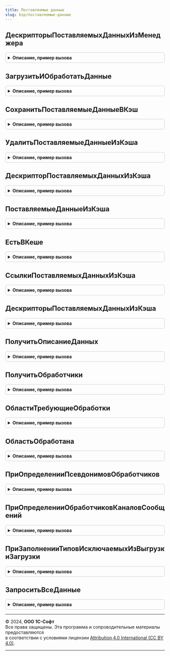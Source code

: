 ```yaml
---
title: Поставляемые данные
slug: bsp/поставляемые-данные
---
```



## ДескрипторыПоставляемыхДанныхИзМенеджера
<details style="margin: 1em 0; padding: 0.5em; border: 1px solid #ccc; border-radius: 6px;">

<summary style="font-weight: bold; cursor: pointer;">Описание, пример вызова</summary>

```bsl

// Получить дескрипторы данных по заданным условиям.
// @skip-warning ПустойМетод - особенность реализации.
//
// Параметры:
//  ВидДанных - Строка - имя вида поставляемых данных.
//  Фильтр - Массив - элементы должны содержать поля Код (строка) и Значение (строка).
//
// Возвращаемое значение:
//    ОбъектXDTO - типа ArrayOfDescriptor.
//
Функция ДескрипторыПоставляемыхДанныхИзМенеджера(Знач ВидДанных, Знач Фильтр = Неопределено) Экспорт
```

Пример вызова
```bsl
Результат = ПоставляемыеДанные.ДескрипторыПоставляемыхДанныхИзМенеджера(ВидДанных, Фильтр);
```
</details>

## ЗагрузитьИОбработатьДанные
<details style="margin: 1em 0; padding: 0.5em; border: 1px solid #ccc; border-radius: 6px;">

<summary style="font-weight: bold; cursor: pointer;">Описание, пример вызова</summary>

```bsl

// Инициирует обработку данных.
//
// Может использоваться в связке с ДескрипторыПоставляемыхДанныхИзМенеджера для
// ручной инициации процесса обработки данных. После вызова метода система поведет
// себя так, как будто она только что получила уведомление о доступности новых данных,
// с указанным дескриптором - будет вызван ДоступныНовыеДанные, а затем, при необходимости,
// ОбработатьНовыеДанные для соответствующих обработчиков.
// @skip-warning ПустойМетод - особенность реализации.
//
// Параметры:
//   Дескриптор - ОбъектXDTO - Descriptor.
//
Процедура ЗагрузитьИОбработатьДанные(Знач Дескриптор) Экспорт
```

Пример вызова
```bsl
ПоставляемыеДанные.ЗагрузитьИОбработатьДанные(Дескриптор) 
```
</details>

## СохранитьПоставляемыеДанныеВКэш
<details style="margin: 1em 0; padding: 0.5em; border: 1px solid #ccc; border-radius: 6px;">

<summary style="font-weight: bold; cursor: pointer;">Описание, пример вызова</summary>

```bsl

// Помещает данные в справочник ПоставляемыеДанные.
//
// Данные сохраняются либо в том на диске, либо в поле таблицы ПоставляемыеДанные в
// зависимости от константы ХранитьФайлыВТомахНаДиске и наличия свободных томов. Данные
// могут быть позднее извлечены при помощи поиска по реквизитам, либо путем указания
// уникального идентификатора, который передавался в поле Дескриптор.FileGUID. Если в базе
// уже есть данные с тем же видом данных и набором ключевых характеристик - новые данные
// замещают старые. При это используется обновление существующего элемента справочника, а
// не удаление и создание нового.
// @skip-warning ПустойМетод - особенность реализации.
//
// Параметры:
//   Дескриптор - ОбъектXDTO - Descriptor или структура с полями.
//	 	"ВидДанных, ДатаДобавления, ИдентификаторФайла, Характеристики",
//    	где Характеристики - массив структур с полями "Код, Значение, Ключевая".
//   ПутьКФайлу - Строка - полное имя извлеченного файла.
//
Процедура СохранитьПоставляемыеДанныеВКэш(Знач Дескриптор, Знач ПутьКФайлу) Экспорт
```

Пример вызова
```bsl
ПоставляемыеДанные.СохранитьПоставляемыеДанныеВКэш(Дескриптор, ПутьКФайлу) 
```
</details>

## УдалитьПоставляемыеДанныеИзКэша
<details style="margin: 1em 0; padding: 0.5em; border: 1px solid #ccc; border-radius: 6px;">

<summary style="font-weight: bold; cursor: pointer;">Описание, пример вызова</summary>

```bsl

// Удаляет файл из кэша.
// @skip-warning ПустойМетод - особенность реализации.
//
// Параметры:
//  СсылкаИлиИдентификатор - СправочникСсылка.ПоставляемыеДанные - ссылка на поставляемые данные,
//                         - УникальныйИдентификатор - уникальный идентификатор.
//
Процедура УдалитьПоставляемыеДанныеИзКэша(Знач СсылкаИлиИдентификатор) Экспорт
```

Пример вызова
```bsl
ПоставляемыеДанные.УдалитьПоставляемыеДанныеИзКэша(СсылкаИлиИдентификатор) 
```
</details>

## ДескрипторПоставляемыхДанныхИзКэша
<details style="margin: 1em 0; padding: 0.5em; border: 1px solid #ccc; border-radius: 6px;">

<summary style="font-weight: bold; cursor: pointer;">Описание, пример вызова</summary>

```bsl

// Получает дескриптор данных из кэша.
// @skip-warning ПустойМетод - особенность реализации.
//
// Параметры:
//  СсылкаИлиИдентификатор - СправочникСсылка.ПоставляемыеДанные - ссылка на поставляемые данные,
//                         - УникальныйИдентификатор - уникальный идентификатор,
//  ВВидеXDTO - Булево - в каком виде возвращать значения.
//
// Возвращаемое значение:
//    ОбъектXDTO - типа ArrayOfDescriptor.
//
Функция ДескрипторПоставляемыхДанныхИзКэша(Знач СсылкаИлиИдентификатор, Знач ВВидеXDTO = Ложь) Экспорт
```

Пример вызова
```bsl
Результат = ПоставляемыеДанные.ДескрипторПоставляемыхДанныхИзКэша(СсылкаИлиИдентификатор, ВВидеXDTO);
```
</details>

## ПоставляемыеДанныеИзКэша
<details style="margin: 1em 0; padding: 0.5em; border: 1px solid #ccc; border-radius: 6px;">

<summary style="font-weight: bold; cursor: pointer;">Описание, пример вызова</summary>

```bsl

// Возвращает двоичные данные присоединенного файла.
// @skip-warning ПустойМетод - особенность реализации.
//
// Параметры:
//  СсылкаИлиИдентификатор - СправочникСсылка.ПоставляемыеДанные - ссылка на поставляемые данные,
//                         - УникальныйИдентификатор - уникальный идентификатор.
//
// Возвращаемое значение:
//  ДвоичныеДанные - двоичные данные поставляемых данных.
//
Функция ПоставляемыеДанныеИзКэша(Знач СсылкаИлиИдентификатор) Экспорт
```

Пример вызова
```bsl
Результат = ПоставляемыеДанные.ПоставляемыеДанныеИзКэша(СсылкаИлиИдентификатор) 
```
</details>

## ЕстьВКеше
<details style="margin: 1em 0; padding: 0.5em; border: 1px solid #ccc; border-radius: 6px;">

<summary style="font-weight: bold; cursor: pointer;">Описание, пример вызова</summary>

```bsl

// Проверяет наличие данных с указанными ключевыми характеристиками в кэше.
// @skip-warning ПустойМетод - особенность реализации.
//
// Параметры:
//   Дескриптор - ОбъектXDTO - Descriptor.
//
// Возвращаемое значение:
//  Булево - наличие дескриптора в кэше.
//
Функция ЕстьВКеше(Знач Дескриптор) Экспорт
```

Пример вызова
```bsl
Результат = ПоставляемыеДанные.ЕстьВКеше(Дескриптор) 
```
</details>

## СсылкиПоставляемыхДанныхИзКэша
<details style="margin: 1em 0; padding: 0.5em; border: 1px solid #ccc; border-radius: 6px;">

<summary style="font-weight: bold; cursor: pointer;">Описание, пример вызова</summary>

```bsl

// Возвращает массив ссылок на данные, удовлетворяющие заданным условиям.
//
// Параметры:
//  ВидДанных - Строка - имя вида поставляемых данных.
//  Фильтр - Массив - элементы должны содержать поля Код (строка) и Значение (строка).
//
// Возвращаемое значение:
//    Массив из ЛюбаяСсылка - массив ссылок на данные.
//
Функция СсылкиПоставляемыхДанныхИзКэша(Знач ВидДанных, Знач Фильтр = Неопределено) Экспорт
```

Пример вызова
```bsl
Результат = ПоставляемыеДанные.СсылкиПоставляемыхДанныхИзКэша(ВидДанных, Фильтр);
```
</details>

## ДескрипторыПоставляемыхДанныхИзКэша
<details style="margin: 1em 0; padding: 0.5em; border: 1px solid #ccc; border-radius: 6px;">

<summary style="font-weight: bold; cursor: pointer;">Описание, пример вызова</summary>

```bsl

// Получить данные по заданным условиям.
// @skip-warning ПустойМетод - особенность реализации.
//
// Параметры:
//  ВидДанных - Строка - имя вида поставляемых данных.
//  Фильтр - Массив - элементы должны содержать поля Код (строка) и Значение (строка).
//  ВВидеXDTO - Булево - в каком виде возвращать значения.
//
// Возвращаемое значение:
//    ОбъектXDTO - типа ArrayOfDescriptor или
//    Массив структур с полями "ВидДанных, ДатаДобавления, ИдентификаторФайла, Характеристики",
//    где Характеристики - массив структур с полями "Код, Значение, Ключевая".
//	  Для получения самого файла необходимо вызвать ПолучитьПоставляемыеДанныеИзКэша.
//
//
Функция ДескрипторыПоставляемыхДанныхИзКэша(Знач ВидДанных, Знач Фильтр = Неопределено, Знач ВВидеXDTO = Ложь) Экспорт
```

Пример вызова
```bsl
Результат = ПоставляемыеДанные.ДескрипторыПоставляемыхДанныхИзКэша(ВидДанных, Фильтр, ВВидеXDTO);
```
</details>

## ПолучитьОписаниеДанных
<details style="margin: 1em 0; padding: 0.5em; border: 1px solid #ccc; border-radius: 6px;">

<summary style="font-weight: bold; cursor: pointer;">Описание, пример вызова</summary>

```bsl

// Возвращает пользовательское представление дескриптора поставляемых данных.
// Может быть использовано при выводе сообщений в журнал регистрации.
// @skip-warning ПустойМетод - особенность реализации.
//
// Параметры:
//  Дескриптор - ОбъектXDTO - типа Descriptor или  структура с полями.
//	 	"ВидДанных, ДатаДобавления, ИдентификаторФайла, Характеристики",
//    	где Характеристики - массив структур с полями "Код, Значение".
//	ДескрипторJSON - Булево - признак того, что дескриптор в формате JSON
//
// Возвращаемое значение:
//  Строка - пользовательское представление дескриптора.
//
Функция ПолучитьОписаниеДанных(Знач Дескриптор, Знач ДескрипторJSON = Ложь) Экспорт
```

Пример вызова
```bsl
Результат = ПоставляемыеДанные.ПолучитьОписаниеДанных(Дескриптор, ДескрипторJSON);
```
</details>

## ПолучитьОбработчики
<details style="margin: 1em 0; padding: 0.5em; border: 1px solid #ccc; border-radius: 6px;">

<summary style="font-weight: bold; cursor: pointer;">Описание, пример вызова</summary>

```bsl

// Возвращает зарегистрированные обработчики поставляемых данных.
// Используется для запуска процедур проверки и загрузки новых поставляемых данных. Так же может
// быть использована для получения списка поддерживаемых видов поставляемых данных.
//
// Возвращаемое значение:
//	ТаблицаЗначений - таблица с колонками:
//		* ВидДанных - Строка - код вида данных, обрабатываемый обработчиком.
//		* КодОбработчика - Строка - используется при восстановлении обработки данных после сбоя.
//		* Обработчик - ОбщийМодуль - модуль, содержащий следующие экспортные процедуры:
//			ДоступныНовыеДанные(Дескриптор, Загружать)
//			ОбработатьНовыеДанные(Дескриптор, ПутьКФайлу)
//			ОбработкаДанныхОтменена(Дескриптор)
//
Функция ПолучитьОбработчики() Экспорт
```

Пример вызова
```bsl
Результат = ПоставляемыеДанные.ПолучитьОбработчики() 
```
</details>

## ОбластиТребующиеОбработки
<details style="margin: 1em 0; padding: 0.5em; border: 1px solid #ccc; border-radius: 6px;">

<summary style="font-weight: bold; cursor: pointer;">Описание, пример вызова</summary>

```bsl

///////////////////////////////////////////////////////////////////////////////////
// Обновление информации в областях данных.

// Возвращает список областей данных, в которые еще не были скопированы поставляемые данные.
// @skip-warning ПустойМетод - особенность реализации.
//
// В случае первого вызова функции возвращается полный набор доступных областей.
// При последующем вызове, при восстановлении после сбоя, будут возвращены только
// необработанные области. После копирования данных в область следует вызвать ОбластьОбработана.
//
// Параметры:
//  ИдентификаторФайла - УникальныйИдентификатор - идентификатор файла поставляемых данных,
//  КодОбработчика - Строка - код обработчика,
//  ВключаяНеразделенную - Булево - если Истина, ко всем имеющимся областям добавится область с кодом -1.
//
// Возвращаемое значение:
//  Массив из Число - области требующие обработки.
//
Функция ОбластиТребующиеОбработки(Знач ИдентификаторФайла, Знач КодОбработчика, Знач ВключаяНеразделенную = Ложь) Экспорт
```

Пример вызова
```bsl
Результат = ПоставляемыеДанные.ОбластиТребующиеОбработки(ИдентификаторФайла, КодОбработчика, ВключаяНеразделенную);
```
</details>

## ОбластьОбработана
<details style="margin: 1em 0; padding: 0.5em; border: 1px solid #ccc; border-radius: 6px;">

<summary style="font-weight: bold; cursor: pointer;">Описание, пример вызова</summary>

```bsl

// Удаляет область из списка необработанных. Выключает разделение сеанса (если оно было включено),
// поскольку при включенном разделении запись в неразделенный регистр запрещена.
// @skip-warning ПустойМетод - особенность реализации.
//
// Параметры:
//  ИдентификаторФайла - УникальныйИдентификатор - файла поставляемых данных,
//  КодОбработчика - Строка - код обработчика,
//  ОбластьДанных - Число - идентификатор обработанной области.
//
Процедура ОбластьОбработана(Знач ИдентификаторФайла, Знач КодОбработчика, Знач ОбластьДанных) Экспорт
```

Пример вызова
```bsl
ПоставляемыеДанные.ОбластьОбработана(ИдентификаторФайла, КодОбработчика, ОбластьДанных) 
```
</details>

## ПриОпределенииПсевдонимовОбработчиков
<details style="margin: 1em 0; padding: 0.5em; border: 1px solid #ccc; border-radius: 6px;">

<summary style="font-weight: bold; cursor: pointer;">Описание, пример вызова</summary>

```bsl

////////////////////////////////////////////////////////////////////////////////
// Обработчики событий подсистем конфигурации.

// См. ОчередьЗаданийПереопределяемый.ПриОпределенииПсевдонимовОбработчиков.
// @skip-warning ПустойМетод - особенность реализации.
//
Процедура ПриОпределенииПсевдонимовОбработчиков(СоответствиеИменПсевдонимам) Экспорт
```

Пример вызова
```bsl
ПоставляемыеДанные.ПриОпределенииПсевдонимовОбработчиков(СоответствиеИменПсевдонимам) 
```
</details>

## ПриОпределенииОбработчиковКаналовСообщений
<details style="margin: 1em 0; padding: 0.5em; border: 1px solid #ccc; border-radius: 6px;">

<summary style="font-weight: bold; cursor: pointer;">Описание, пример вызова</summary>

```bsl

// См. ОбменСообщениямиПереопределяемый.ПолучитьОбработчикиКаналовСообщений.
// @skip-warning ПустойМетод - особенность реализации.
//
Процедура ПриОпределенииОбработчиковКаналовСообщений(Обработчики) Экспорт
```

Пример вызова
```bsl
ПоставляемыеДанные.ПриОпределенииОбработчиковКаналовСообщений(Обработчики) 
```
</details>

## ПриЗаполненииТиповИсключаемыхИзВыгрузкиЗагрузки
<details style="margin: 1em 0; padding: 0.5em; border: 1px solid #ccc; border-radius: 6px;">

<summary style="font-weight: bold; cursor: pointer;">Описание, пример вызова</summary>

```bsl

// См. ВыгрузкаЗагрузкаДанныхПереопределяемый.ПриЗаполненииТиповИсключаемыхИзВыгрузкиЗагрузки.
//
// Параметры:
// 	Типы - См. ВыгрузкаЗагрузкаДанныхПереопределяемый.ПриЗаполненииТиповИсключаемыхИзВыгрузкиЗагрузки.Типы
//
Процедура ПриЗаполненииТиповИсключаемыхИзВыгрузкиЗагрузки(Типы) Экспорт
```

Пример вызова
```bsl
ПоставляемыеДанные.ПриЗаполненииТиповИсключаемыхИзВыгрузкиЗагрузки(Типы) 
```
</details>

## ЗапроситьВсеДанные
<details style="margin: 1em 0; padding: 0.5em; border: 1px solid #ccc; border-radius: 6px;">

<summary style="font-weight: bold; cursor: pointer;">Описание, пример вызова</summary>

```bsl

// Устарела. Следует использовать ПоставляемыеДанные.ЗапроситьДанные
// Инициировать уведомление о всех имеющихся в МС поставляемых данных (за исключением тех,
// у которых стоит пометка "Запрет уведомления".
// @skip-warning ПустойМетод - особенность реализации.
//
Процедура ЗапроситьВсеДанные() Экспорт
```

Пример вызова
```bsl
ПоставляемыеДанные.ЗапроситьВсеДанные() 
```
</details>

---

© 2024, **ООО 1С-Софт**  
Все права защищены. Эта программа и сопроводительные материалы предоставляются  
в соответствии с условиями лицензии [Attribution 4.0 International (CC BY 4.0)](https://creativecommons.org/licenses/by/4.0/legalcode).

---
